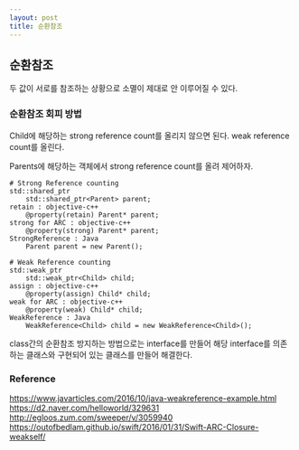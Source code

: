 ```yaml
---
layout: post
title: 순환참조
---
```


## 순환참조

두 값이 서로를 참조하는 상황으로 소멸이 제대로 안 이루어질 수 있다.

### 순환참조 회피 방법

Child에 해당하는 strong reference count를 올리지 않으면 된다.
weak reference count를 올린다.

Parents에 해당하는 객체에서 strong reference count를 올려 제어하자.

```
# Strong Reference counting
std::shared_ptr
    std::shared_ptr<Parent> parent;
retain : objective-c++
    @property(retain) Parent* parent;
strong for ARC : objective-c++
    @property(strong) Parent* parent;
StrongReference : Java
    Parent parent = new Parent();

# Weak Reference counting
std::weak_ptr
    std::weak_ptr<Child> child;
assign : objective-c++
    @property(assign) Child* child;
weak for ARC : objective-c++
    @property(weak) Child* child;
WeakReference : Java
    WeakReference<Child> child = new WeakReference<Child>();

```

class간의 순환참조 방지하는 방법으로는 interface를 만들어 해당 interface를 의존하는 클래스와 구현되어 있는 클래스를 만들어 해결한다.

### Reference
https://www.javarticles.com/2016/10/java-weakreference-example.html
https://d2.naver.com/helloworld/329631
http://egloos.zum.com/sweeper/v/3059940
https://outofbedlam.github.io/swift/2016/01/31/Swift-ARC-Closure-weakself/